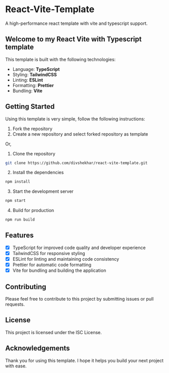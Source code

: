 # React-Vite-Template

A high-performance react template with vite and typescript support.

## Welcome to my React Vite with Typescript template

This template is built with the following technologies:

- Language: **TypeScript**
- Styling: **TailwindCSS**
- Linting: **ESLint**
- Formatting: **Prettier**
- Bundling: **Vite**
  
## Getting Started

Using this template is very simple, follow the following instructions:

1. Fork the repository
2. Create a new repository and select forked repository as template

Or,

1. Clone the repository

```bash
git clone https://github.com/divshekhar/react-vite-template.git
```

2. Install the dependencies

```bash
npm install
```

3. Start the development server

```bash
npm start
```

4. Build for production

```bash
npm run build
```

## Features

- [x] TypeScript for improved code quality and developer experience
- [x] TailwindCSS for responsive styling
- [x] ESLint for linting and maintaining code consistency
- [x] Prettier for automatic code formatting
- [x] Vite for bundling and building the application

## Contributing

Please feel free to contribute to this project by submitting issues or pull requests.

## License

This project is licensed under the ISC License.

## Acknowledgements

Thank you for using this template. I hope it helps you build your next project with ease.